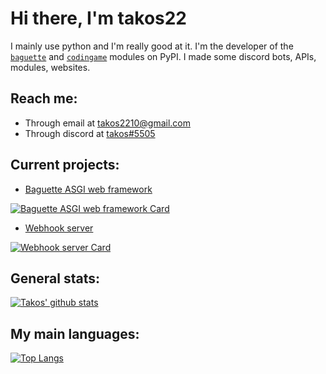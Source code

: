 # Hi there, I'm takos22

I mainly use python and I'm really good at it.
I'm the developer of the [`baguette`](https://pypi.org/project/baguette/) 
and [`codingame`](https://pypi.org/project/codingame/) modules on PyPI.
I made some discord bots, APIs, modules, websites.

<!--
I'm [freelancing on fiverr](https://www.fiverr.com/takos22) and I'm currently offering REST APIs, discord bots and small games.  
If you want me to do something for you, you can also contact me on discord at 
[takos#5505](https://discord.com/users/401346079733317634)
-->

## Reach me:
- Through email at [takos2210@gmail.com](mailto://takos2210@gmail.com)
- Through discord at [takos#5505](https://discord.com/users/401346079733317634)

## Current projects:

  - [Baguette ASGI web framework](https://github.com/takos22/baguette)
  
  [![Baguette ASGI web framework Card](https://github-readme-stats.vercel.app/api/pin/?username=takos22&repo=baguette&theme=react)](https://github.com/takos22/baguette)

  - [Webhook server](https://github.com/takos22/webhooks)
  
  [![Webhook server Card](https://github-readme-stats.vercel.app/api/pin/?username=takos22&repo=webhooks&theme=react)](https://github.com/takos22/webhooks)
 
## General stats:
[![Takos' github stats](https://github-readme-stats.vercel.app/api?username=takos22&show_icons=true&count_private=true&include_all_commits=true&theme=react)](https://github.com/takos22?tab=repositories)

## My main languages:
[![Top Langs](https://github-readme-stats.vercel.app/api/top-langs/?username=takos22&layout=compact&langs_count=3&theme=react)](https://github.com/takos22?tab=repositories)

<!--
**takos22/takos22** is a ✨ _special_ ✨ repository because its `README.md` (this file) appears on your GitHub profile.
-->
